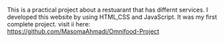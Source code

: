 This is a practical project about a restuarant that has differnt services. I developed this website by using HTML,CSS and JavaScript. It was my first complete project.
visit ii here: https://github.com/MasomaAhmadi/Omnifood-Project
